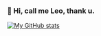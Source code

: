 ### 👋 Hi, call me Leo, thank u.

[![My GitHub stats](https://github-readme-stats.vercel.app/api?username=ssouth-paw&show_icons=true&theme=onedark)](https://github.com/anuraghazra/github-readme-stats)
